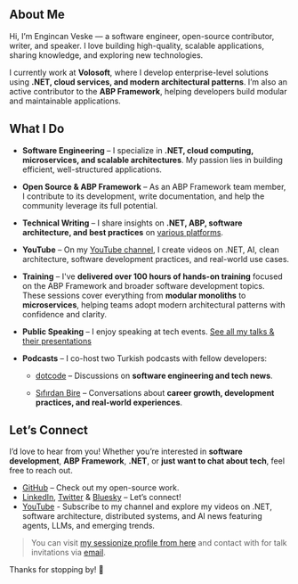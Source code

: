 ## About Me

Hi, I’m Engincan Veske — a software engineer, open-source contributor, writer, and speaker. I love building high-quality, scalable applications, sharing knowledge, and exploring new technologies.

I currently work at **Volosoft**, where I develop enterprise-level solutions using **.NET, cloud services, and modern architectural patterns**. I’m also an active contributor to the **ABP Framework**, helping developers build modular and maintainable applications.

## What I Do

* **Software Engineering** – I specialize in **.NET, cloud computing, microservices, and scalable architectures**. My passion lies in building efficient, well-structured applications.

* **Open Source & ABP Framework** – As an ABP Framework team member, I contribute to its development, write documentation, and help the community leverage its full potential.

* **Technical Writing** – I share insights on **.NET, ABP, software architecture, and best practices** on [various platforms](https://engincanveske.substack.com/p/links).

* **YouTube** – On my [YouTube channel](https://www.youtube.com/@engincanv), I create videos on .NET, AI, clean architecture, software development practices, and real-world use cases.

* **Training** – I've **delivered over 100 hours of hands-on training** focused on the ABP Framework and broader software development topics. These sessions cover everything from **modular monoliths** to **microservices**, helping teams adopt modern architectural patterns with confidence and clarity.

* **Public Speaking** – I enjoy speaking at tech events. [See all my talks & their presentations](https://github.com/EngincanV/presentations)

* **Podcasts** – I co-host two Turkish podcasts with fellow developers:

  * [dotcode](https://open.spotify.com/show/2a4W8oDAGxqr4pDUnb2K4H) – Discussions on **software engineering and tech news**.

  * [Sıfırdan Bire](https://open.spotify.com/show/4Iliz5SjCs6ayUglQ48Use) – Conversations about **career growth, development practices, and real-world experiences**.

## Let’s Connect

I’d love to hear from you! Whether you’re interested in **software development**, **ABP Framework**, **.NET**, or **just want to chat about tech**, feel free to reach out.

* [GitHub](https://github.com/EngincanV) – Check out my open-source work.
* [LinkedIn](https://www.linkedin.com/in/engincanv/), [Twitter](https://x.com/EngincanVeske) & [Bluesky](https://bsky.app/profile/engincanv.bsky.social) – Let’s connect!
* [YouTube](https://www.youtube.com/@engincanv) - Subscribe to my channel and explore my videos on .NET, software architecture, distributed systems, and AI news featuring agents, LLMs, and emerging trends.

> You can visit [my sessionize profile from here](https://sessionize.com/engincan-veske/) and contact with for talk invitations via [email](mailto:enginveske@gmail.com).

Thanks for stopping by! 🚀
